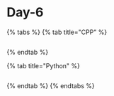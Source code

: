 # Day-6

{% tabs %}
{% tab title="CPP" %}
```text

```
{% endtab %}

{% tab title="Python" %}
```text

```
{% endtab %}
{% endtabs %}

